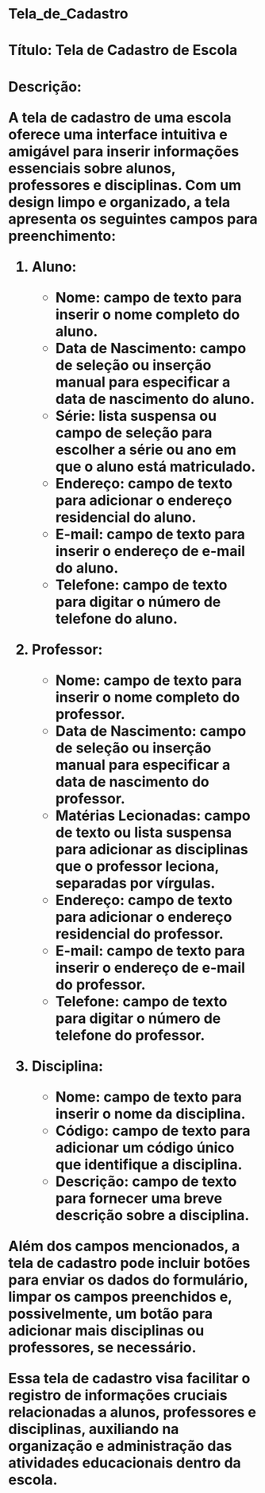 #  <h1>Tela_de_Cadastro<h1>
 
<h1>Título: Tela de Cadastro de Escola<h1>

Descrição:

<p> A tela de cadastro de uma escola oferece uma interface intuitiva e amigável para inserir informações essenciais sobre alunos, professores e disciplinas. Com um design limpo e organizado, a tela apresenta os seguintes campos para preenchimento:

1. Aluno:
   - Nome: campo de texto para inserir o nome completo do aluno.
   - Data de Nascimento: campo de seleção ou inserção manual para especificar a data de nascimento do aluno.
   - Série: lista suspensa ou campo de seleção para escolher a série ou ano em que o aluno está matriculado.
   - Endereço: campo de texto para adicionar o endereço residencial do aluno.
   - E-mail: campo de texto para inserir o endereço de e-mail do aluno.
   - Telefone: campo de texto para digitar o número de telefone do aluno.

2. Professor:
   - Nome: campo de texto para inserir o nome completo do professor.
   - Data de Nascimento: campo de seleção ou inserção manual para especificar a data de nascimento do professor.
   - Matérias Lecionadas: campo de texto ou lista suspensa para adicionar as disciplinas que o professor leciona, separadas por vírgulas.
   - Endereço: campo de texto para adicionar o endereço residencial do professor.
   - E-mail: campo de texto para inserir o endereço de e-mail do professor.
   - Telefone: campo de texto para digitar o número de telefone do professor.

3. Disciplina:
   - Nome: campo de texto para inserir o nome da disciplina.
   - Código: campo de texto para adicionar um código único que identifique a disciplina.
   - Descrição: campo de texto para fornecer uma breve descrição sobre a disciplina.

Além dos campos mencionados, a tela de cadastro pode incluir botões para enviar os dados do formulário, limpar os campos preenchidos e, possivelmente, um botão para adicionar mais disciplinas ou professores, se necessário.

Essa tela de cadastro visa facilitar o registro de informações cruciais relacionadas a alunos, professores e disciplinas, auxiliando na organização e administração das atividades educacionais dentro da escola.<p>
